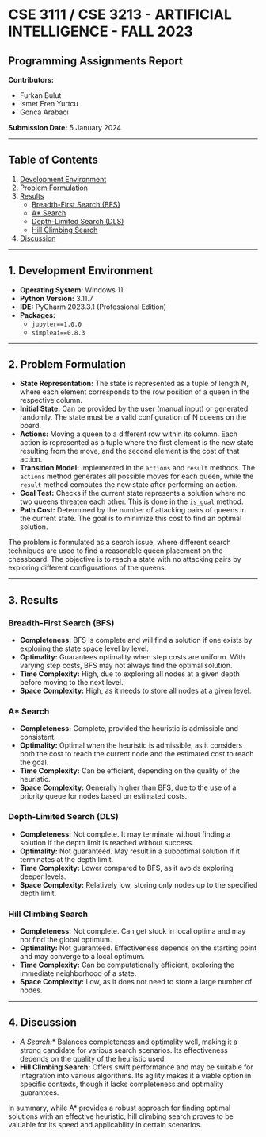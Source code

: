 # CSE 3111 / CSE 3213 - ARTIFICIAL INTELLIGENCE - FALL 2023
## Programming Assignments Report

**Contributors:**
- Furkan Bulut
- İsmet Eren Yurtcu
- Gonca Arabacı

**Submission Date:** 5 January 2024

---

## Table of Contents

1. [Development Environment](#1-development-environment)
2. [Problem Formulation](#2-problem-formulation)
3. [Results](#3-results)
   - [Breadth-First Search (BFS)](#breadth-first-search-bfs)
   - [A* Search](#a-search)
   - [Depth-Limited Search (DLS)](#depth-limited-search-dls)
   - [Hill Climbing Search](#hill-climbing-search)
4. [Discussion](#4-discussion)

---

## 1. Development Environment

- **Operating System:** Windows 11
- **Python Version:** 3.11.7
- **IDE:** PyCharm 2023.3.1 (Professional Edition)
- **Packages:** 
  - `jupyter==1.0.0`
  - `simpleai==0.8.3`

---

## 2. Problem Formulation

- **State Representation:** The state is represented as a tuple of length N, where each element corresponds to the row position of a queen in the respective column.
- **Initial State:** Can be provided by the user (manual input) or generated randomly. The state must be a valid configuration of N queens on the board.
- **Actions:** Moving a queen to a different row within its column. Each action is represented as a tuple where the first element is the new state resulting from the move, and the second element is the cost of that action.
- **Transition Model:** Implemented in the `actions` and `result` methods. The `actions` method generates all possible moves for each queen, while the `result` method computes the new state after performing an action.
- **Goal Test:** Checks if the current state represents a solution where no two queens threaten each other. This is done in the `is_goal` method.
- **Path Cost:** Determined by the number of attacking pairs of queens in the current state. The goal is to minimize this cost to find an optimal solution.

The problem is formulated as a search issue, where different search techniques are used to find a reasonable queen placement on the chessboard. The objective is to reach a state with no attacking pairs by exploring different configurations of the queens.

---

## 3. Results

### Breadth-First Search (BFS)

- **Completeness:** BFS is complete and will find a solution if one exists by exploring the state space level by level.
- **Optimality:** Guarantees optimality when step costs are uniform. With varying step costs, BFS may not always find the optimal solution.
- **Time Complexity:** High, due to exploring all nodes at a given depth before moving to the next level.
- **Space Complexity:** High, as it needs to store all nodes at a given level.

### A* Search

- **Completeness:** Complete, provided the heuristic is admissible and consistent.
- **Optimality:** Optimal when the heuristic is admissible, as it considers both the cost to reach the current node and the estimated cost to reach the goal.
- **Time Complexity:** Can be efficient, depending on the quality of the heuristic.
- **Space Complexity:** Generally higher than BFS, due to the use of a priority queue for nodes based on estimated costs.

### Depth-Limited Search (DLS)

- **Completeness:** Not complete. It may terminate without finding a solution if the depth limit is reached without success.
- **Optimality:** Not guaranteed. May result in a suboptimal solution if it terminates at the depth limit.
- **Time Complexity:** Lower compared to BFS, as it avoids exploring deeper levels.
- **Space Complexity:** Relatively low, storing only nodes up to the specified depth limit.

### Hill Climbing Search

- **Completeness:** Not complete. Can get stuck in local optima and may not find the global optimum.
- **Optimality:** Not guaranteed. Effectiveness depends on the starting point and may converge to a local optimum.
- **Time Complexity:** Can be computationally efficient, exploring the immediate neighborhood of a state.
- **Space Complexity:** Low, as it does not need to store a large number of nodes.

---

## 4. Discussion

- **A* Search:** Balances completeness and optimality well, making it a strong candidate for various search scenarios. Its effectiveness depends on the quality of the heuristic used.
- **Hill Climbing Search:** Offers swift performance and may be suitable for integration into various algorithms. Its agility makes it a viable option in specific contexts, though it lacks completeness and optimality guarantees.

In summary, while A* provides a robust approach for finding optimal solutions with an effective heuristic, hill climbing search proves to be valuable for its speed and applicability in certain scenarios.

